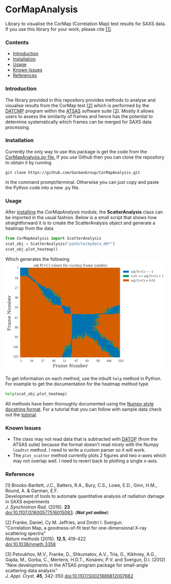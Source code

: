 # CorMapAnalysis
Library to visualise the CorMap (Correlation Map) test results for SAXS data. If you use this library for your work, please cite [[1]](#references).

### Contents
- [Introduction](#introduction)
- [Installation](#installation)
- [Usage](#usage)
- [Known Issues](#known-issues)
- [References](#references)

### Introduction
The library provided in this repository provides methods to analyse and visualise results from the CorMap test [[2]](#references) which is performed by the [DATCMP](https://www.embl-hamburg.de/biosaxs/manuals/datcmp.html) program within the [ATSAS](https://www.embl-hamburg.de/biosaxs/software.html) software suite [[3]](#references). Mostly it allows users to assess the similarity of frames and hence has the potential to determine systematically which frames can be merged for SAXS data processing.

### Installation
Currently the only way to use this package is get the code from the [CorMapAnalysis.py file.](https://github.com/GarmanGroup/CorMapAnalysis/blob/master/CorMapAnalysis.py) If you use Github then you can clone the repository to obtain it by running
```
git clone https://github.com/GarmanGroup/CorMapAnalysis.git
```
in the command prompt/terminal. Otherwise you can just copy and paste the Python code into a new .py file.

### Usage
After [installing](#installation) the *CorMapAnalysis* module, the **ScatterAnalysis** class can be imported in the usual fashion. Below is a small script that shows how straightforward it is to create the ScatterAnalysis object and generate a heatmap from the data
```python
from CorMapAnalysis import ScatterAnalysis
scat_obj = ScatterAnalysis("path/to/mydata_00*")
scat_obj.plot_heatmap()
```
Which generates the following   
![heatmap](figures/heatmap.png)   

To get information on each method, use the inbuilt `help` method in Python. For example to get the documentation for the heatmap method type
```python
help(scat_obj.plot_heatmap)
```
All methods have been thoroughly documented using the [Numpy style docstring format](http://sphinxcontrib-napoleon.readthedocs.io/en/latest/example_numpy.html). For a tutorial that you can follow with sample data check out the [tutorial](https://github.com/GarmanGroup/CorMapAnalysis/tree/master/Tutorial).

### Known Issues
- The class may not read data that is subtracted with [DATOP](https://www.embl-hamburg.de/biosaxs/manuals/datop.html) (from the ATSAS suite) because the format doesn't read nicely with the Numpy `loadtxt` method. I need to write a custom parser so it will work.
- The `plot_scatter` method currently plots 2 figures and two x-axes which may not overlap well. I need to revert back to plotting a single x-axis.

### References
[1] Brooks-Bartlett, J.C., Batters, R.A., Bury, C.S., Lowe, E.D., Ginn, H.M., Round, A. & Garman, E.F.    
Development of tools to automate quantitative analysis of radiation damage in SAXS experiments    
*J. Synchrotron Rad*. (2016). **23**   
[doi:10.1107/S1600577516015083](https://doi.org/10.1107/S1600577516015083). (***Not yet online***)

[2] Franke, Daniel, Cy M. Jeffries, and Dmitri I. Svergun.   
"Correlation Map, a goodness-of-fit test for one-dimensional X-ray scattering spectra"   
*Nature methods* (2015). **12.5**, 419-422   
[doi:10.1038/nmeth.3358](https://doi.org/10.1038/nmeth.3358)

[3] Petoukhov, M.V., Franke, D., Shkumatov, A.V., Tria, G., Kikhney, A.G., Gajda, M., Gorba, C., Mertens, H.D.T., Konarev, P.V. and Svergun, D.I. (2012)   
"New developments in the ATSAS program package for small-angle scattering data analysis"   
*J. Appl. Cryst.* **45**, 342-350
[doi:10.1107/S0021889812007662](https://doi.org/10.1107/S0021889812007662)
